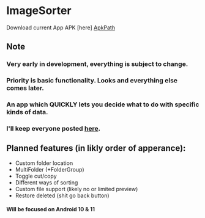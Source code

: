 # ImageSorter
Download current App APK [here] [ApkPath]

## Note
### Very early in development, everything is subject to change.
### Priority is basic functionality. Looks and everything else comes later.
### An app which QUICKLY lets you decide what to do with specific kinds of data.
### I'll keep everyone posted [here][RedditSource].

## Planned features (in likly order of apperance):
- Custom folder location
- MultiFolder (+FolderGroup)
- Toggle cut/copy
- Different ways of sorting
- Custom file support (likely no or limited preview)
- Restore deleted (shit go back button)

#### Will be focused on Android 10 & 11

[RedditSource]: https://www.reddit.com/r/androidapps/comments/t22vb1/app_for_quickly_sorting_over_10000_photos_videos/?sort=confidence

[ApkPath]: https://github.com/FelixLeander/ImageSorter/raw/main/app/build/intermediates/apk/debug/app-debug.apk
